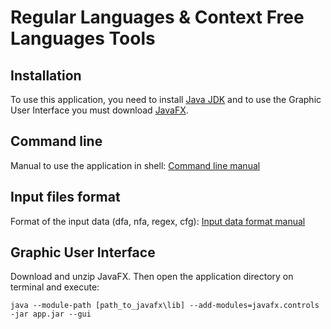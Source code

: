 # Regular Languages & Context Free Languages Tools

## Installation

To use this application, you need to install [Java JDK](https://www.oracle.com/java/technologies/downloads/)
and to use the Graphic User Interface you must download [JavaFX](https://gluonhq.com/products/javafx/).

## Command line

Manual to use the application in shell: [Command line manual](CommandLineManual.md)

## Input files format

Format of the input data (dfa, nfa, regex, cfg): [Input data format manual](ReaderManual.md)

## Graphic User Interface

Download and unzip JavaFX. Then open the application directory on terminal and execute:

```
java --module-path [path_to_javafx\lib] --add-modules=javafx.controls -jar app.jar --gui
```